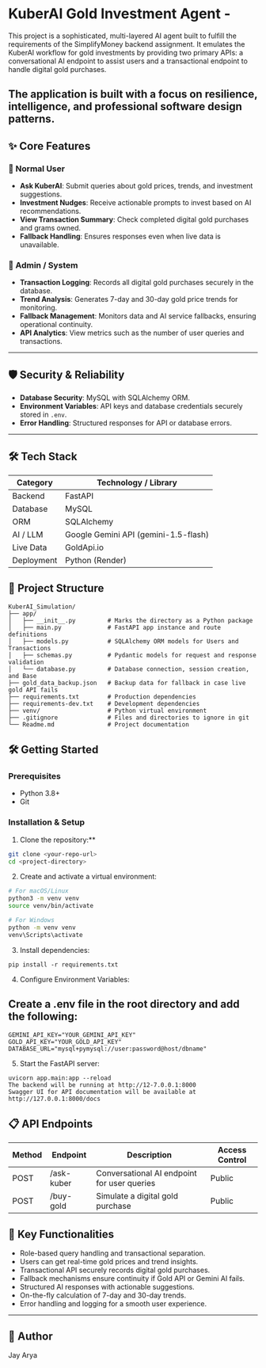 # KuberAI Gold Investment Agent - 

This project is a sophisticated, multi-layered AI agent built to fulfill the requirements of the SimplifyMoney backend assignment. It emulates the KuberAI workflow for gold investments by providing two primary APIs: a conversational AI endpoint to assist users and a transactional endpoint to handle digital gold purchases.

The application is built with a focus on resilience, intelligence, and professional software design patterns.
---

## ✨ Core Features

### 👤 Normal User
- **Ask KuberAI**: Submit queries about gold prices, trends, and investment suggestions.  
- **Investment Nudges**: Receive actionable prompts to invest based on AI recommendations.  
- **View Transaction Summary**: Check completed digital gold purchases and grams owned.  
- **Fallback Handling**: Ensures responses even when live data is unavailable.  

### 👑 Admin / System
- **Transaction Logging**: Records all digital gold purchases securely in the database.  
- **Trend Analysis**: Generates 7-day and 30-day gold price trends for monitoring.  
- **Fallback Management**: Monitors data and AI service fallbacks, ensuring operational continuity.  
- **API Analytics**: View metrics such as the number of user queries and transactions.  

---

## 🛡️ Security & Reliability
- **Database Security**: MySQL with SQLAlchemy ORM.  
- **Environment Variables**: API keys and database credentials securely stored in `.env`.  
- **Error Handling**: Structured responses for API or database errors.  

---

## 🛠️ Tech Stack

| Category      | Technology / Library                   |
|---------------|--------------------------------------|
| Backend       | FastAPI                               |
| Database      | MySQL                                 |
| ORM           | SQLAlchemy                            |
| AI / LLM      | Google Gemini API (gemini-1.5-flash) |
| Live Data     | GoldApi.io                            |
| Deployment    | Python (Render) |

## 📂 Project Structure
```
KuberAI_Simulation/
├── app/
│   ├── __init__.py         # Marks the directory as a Python package
│   ├── main.py             # FastAPI app instance and route definitions
│   ├── models.py           # SQLAlchemy ORM models for Users and Transactions
│   ├── schemas.py          # Pydantic models for request and response validation
│   └── database.py         # Database connection, session creation, and Base
├── gold_data_backup.json   # Backup data for fallback in case live gold API fails
├── requirements.txt        # Production dependencies
├── requirements-dev.txt    # Development dependencies
├── venv/                   # Python virtual environment
├── .gitignore              # Files and directories to ignore in git
└── Readme.md               # Project documentation
```

## 🛠️ Getting Started

### Prerequisites
- Python 3.8+
- Git

### Installation & Setup

1. Clone the repository:**
```bash
git clone <your-repo-url>
cd <project-directory>
```

2. Create and activate a virtual environment:
```bash
# For macOS/Linux
python3 -m venv venv
source venv/bin/activate

# For Windows
python -m venv venv
venv\Scripts\activate
```
3. Install dependencies:
```
pip install -r requirements.txt
```
4. Configure Environment Variables:
## Create a .env file in the root directory and add the following:
```
GEMINI_API_KEY="YOUR_GEMINI_API_KEY"
GOLD_API_KEY="YOUR_GOLD_API_KEY"
DATABASE_URL="mysql+pymysql://user:password@host/dbname"
```
5. Start the FastAPI server:
```
uvicorn app.main:app --reload
The backend will be running at http://12-7.0.0.1:8000
Swagger UI for API documentation will be available at http://127.0.0.1:8000/docs
```

## 📋 API Endpoints

| Method | Endpoint       | Description                               | Access Control |
|--------|----------------|-------------------------------------------|----------------|
| POST   | /ask-kuber     | Conversational AI endpoint for user queries | Public         |
| POST   | /buy-gold      | Simulate a digital gold purchase           | Public         |


## 🔑 Key Functionalities
- Role-based query handling and transactional separation.  
- Users can get real-time gold prices and trend insights.  
- Transactional API securely records digital gold purchases.  
- Fallback mechanisms ensure continuity if Gold API or Gemini AI fails.  
- Structured AI responses with actionable suggestions.  
- On-the-fly calculation of 7-day and 30-day trends.  
- Error handling and logging for a smooth user experience.  

---

## 👤 Author
Jay Arya
   

